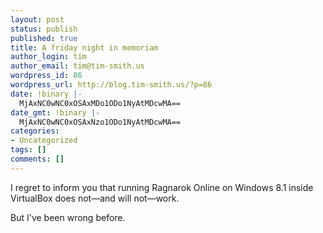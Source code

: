 ```yaml
---
layout: post
status: publish
published: true
title: A friday night in memoriam
author_login: tim
author_email: tim@tim-smith.us
wordpress_id: 86
wordpress_url: http://blog.tim-smith.us/?p=86
date: !binary |-
  MjAxNC0wNC0xOSAxMDo1ODo1NyAtMDcwMA==
date_gmt: !binary |-
  MjAxNC0wNC0xOSAxNzo1ODo1NyAtMDcwMA==
categories:
- Uncategorized
tags: []
comments: []
---
```

<p>I regret to inform you that running Ragnarok Online on Windows 8.1 inside VirtualBox does not&mdash;and will not&mdash;work.</p>
<p>But I've been wrong before.</p>
